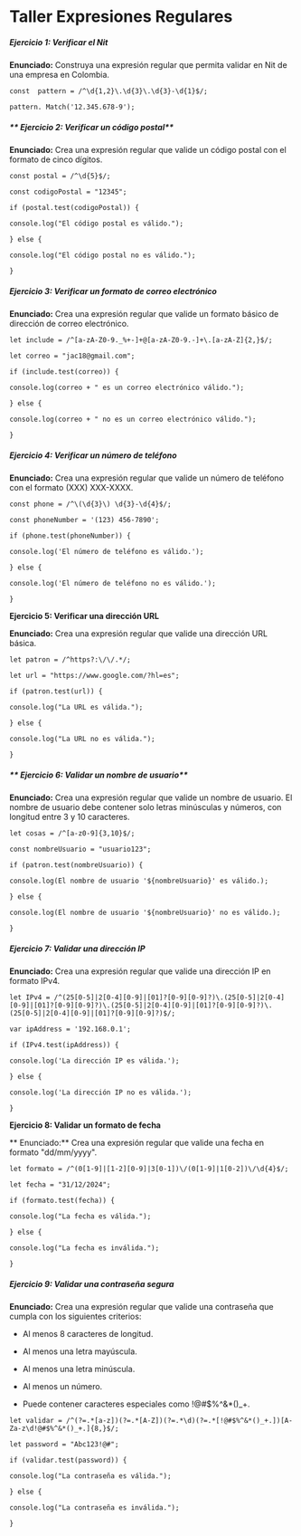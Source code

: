 # Taller Expresiones Regulares

##### **Ejercicio 1: Verificar el Nit**

**Enunciado:** Construya una expresión regular que permita validar en Nit de una empresa en Colombia.

`const  pattern = /^\d{1,2}\.\d{3}\.\d{3}-\d{1}$/;`

`pattern. Match('12.345.678-9');`



##### ** Ejercicio 2: Verificar un código postal**

**Enunciado:** Crea una expresión regular que valide un código postal con el formato de cinco dígitos.

`const postal = /^\d{5}$/;`

`const codigoPostal = "12345";`

`if (postal.test(codigoPostal)) {`

  `console.log("El código postal es válido.");`

`} else {`

  `console.log("El código postal no es válido.");`

`}`



##### **Ejercicio 3: Verificar un formato de correo electrónico**

**Enunciado:** Crea una expresión regular que valide un formato básico de dirección de correo electrónico.

`let include = /^[a-zA-Z0-9._%+-]+@[a-zA-Z0-9.-]+\.[a-zA-Z]{2,}$/;`

`let correo = "jac18@gmail.com";`

`if (include.test(correo)) {`

  `console.log(correo + " es un correo electrónico válido.");`

`} else {`

  `console.log(correo + " no es un correo electrónico válido.");`

`}`



##### **Ejercicio 4: Verificar un número de teléfono**

**Enunciado:** Crea una expresión regular que valide un número de teléfono con el formato (XXX) XXX-XXXX.

`const phone = /^\(\d{3}\) \d{3}-\d{4}$/;`

`const phoneNumber = '(123) 456-7890';`

`if (phone.test(phoneNumber)) {`

  `console.log('El número de teléfono es válido.');`

`} else {`

  `console.log('El número de teléfono no es válido.');`

`}`



**Ejercicio 5: Verificar una dirección URL**

**Enunciado:** Crea una expresión regular que valide una dirección URL básica.

`let patron = /^https?:\/\/.*/;`

`let url = "https://www.google.com/?hl=es";`



`if (patron.test(url)) {`

  `console.log("La URL es válida.");`

`} else {`

  `console.log("La URL no es válida.");`

`}`



##### ** Ejercicio 6: Validar un nombre de usuario**

**Enunciado:** Crea una expresión regular que valide un nombre de usuario. El nombre de usuario debe contener solo letras minúsculas y números, con longitud entre 3 y 10 caracteres.

`let cosas = /^[a-z0-9]{3,10}$/;`

`const nombreUsuario = "usuario123";`

`if (patron.test(nombreUsuario)) {`

  `console.log(El nombre de usuario '${nombreUsuario}' es válido.);`

`} else {`

  `console.log(El nombre de usuario '${nombreUsuario}' no es válido.);`

`}`





##### **Ejercicio 7: Validar una dirección IP**

**Enunciado:** Crea una expresión regular que valide una dirección IP en formato IPv4.



`let IPv4 = /^(25[0-5]|2[0-4][0-9]|[01]?[0-9][0-9]?)\.(25[0-5]|2[0-4][0-9]|[01]?[0-9][0-9]?)\.(25[0-5]|2[0-4][0-9]|[01]?[0-9][0-9]?)\.(25[0-5]|2[0-4][0-9]|[01]?[0-9][0-9]?)$/;`

`var ipAddress = '192.168.0.1';`

`if (IPv4.test(ipAddress)) {`

  `console.log('La dirección IP es válida.');`

`} else {`

  `console.log('La dirección IP no es válida.');`

`}`



**Ejercicio 8: Validar un formato de fecha**

** Enunciado:** Crea una expresión regular que valide una fecha en formato "dd/mm/yyyy".



`let formato = /^(0[1-9]|[1-2][0-9]|3[0-1])\/(0[1-9]|1[0-2])\/\d{4}$/;`

`let fecha = "31/12/2024";`

`if (formato.test(fecha)) {`

  `console.log("La fecha es válida.");`

`} else {`

  `console.log("La fecha es inválida.");`

`}`



##### **Ejercicio 9: Validar una contraseña segura**

**Enunciado:** Crea una expresión regular que valide una contraseña que cumpla con los siguientes criterios:

- Al menos 8 caracteres de longitud.

- Al menos una letra mayúscula.

- Al menos una letra minúscula.

- Al menos un número.

- Puede contener caracteres especiales como !@#$%^&*()_+.

  

`let validar = /^(?=.*[a-z])(?=.*[A-Z])(?=.*\d)(?=.*[!@#$%^&*()_+.])[A-Za-z\d!@#$%^&*()_+.]{8,}$/;`

`let password = "Abc123!@#";`

`if (validar.test(password)) {`

  `console.log("La contraseña es válida.");`

`} else {`

  `console.log("La contraseña es inválida.");`

`}`